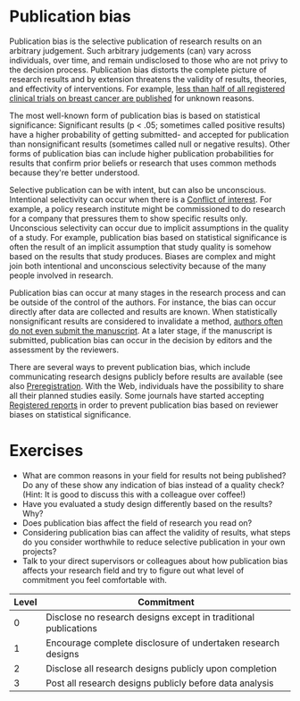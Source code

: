 # Publication bias

Publication bias is the selective publication of research results on an arbitrary judgement. Such arbitrary judgements (can) vary across individuals, over time, and remain undisclosed to those who are not privy to the decision process. Publication bias distorts the complete picture of research results and by extension threatens the validity of results, theories, and effectivity of interventions. For example, [less than half of all registered clinical trials on breast cancer are published](https://doi.org/10.1186/s41073-016-0017-4) for unknown reasons.

The most well-known form of publication bias is based on statistical significance: Significant results (p < .05; sometimes called positive results) have a higher probability of getting submitted- and accepted for publication than nonsignificant results (sometimes called null or negative results). Other forms of publication bias can include higher publication probabilities for results that confirm prior beliefs or research that uses common methods because they're better understood. 

Selective publication can be with intent, but can also be unconscious. Intentional selectivity can occur when there is a [Conflict of interest](conflict-of-interest.md). For example, a policy research institute might be commissioned to do research for a company that pressures them to show specific results only. Unconscious selectivity can occur due to implicit assumptions in the quality of a study. For example, publication bias based on statistical significance is often the result of an implicit assumption that study quality is somehow based on the results that study produces. Biases are complex and might join both intentional and unconscious selectivity because of the many people involved in research.

Publication bias can occur at many stages in the research process and can be outside of the control of the authors. For instance, the bias can occur directly after data are collected and results are known. When statistically nonsignificant results are considered to invalidate a method, [authors often do not even submit the manuscript](https://doi.org/10.1126/science.1255484). At a later stage, if the manuscript is submitted, publication bias can occur in the decision by editors and the assessment by the reviewers. 

There are several ways to prevent publication bias, which include communicating research designs publicly before results are available (see also [Preregistration](preregistration.md). With the Web, individuals have the possibility to share all their planned studies easily. Some journals have started accepting [Registered reports](registered-reports.md) in order to prevent publication bias based on reviewer biases on statistical significance. 

# Exercises

* What are common reasons in your field for results not being published? Do any of these show any indication of bias instead of a quality check? (Hint: It is good to discuss this with a colleague over coffee!)
* Have you evaluated a study design differently based on the results? Why?
* Does publication bias affect the field of research you read on? 
* Considering publication bias can affect the validity of results, what steps do you consider worthwhile to reduce selective publication in your own projects?
* Talk to your direct supervisors or colleagues about how publication bias affects your research field and try to figure out what level of commitment you feel comfortable with.

| Level | Commitment                                                        |
|-------|-------------------------------------------------------------------|
| 0     | Disclose no research designs except in traditional publications   |
| 1     | Encourage complete disclosure of undertaken research designs      |
| 2     | Disclose all research designs publicly upon completion            |
| 3     | Post all research designs publicly before data analysis           |

